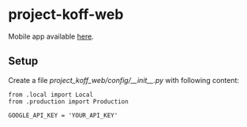 # project-koff-web

Mobile app available [here](https://github.com/dinoilic/project-koff-ma).

## Setup

Create a file *project\_koff\_web/config/\_\_init\_\_.py* with 
following content:

```
from .local import Local
from .production import Production

GOOGLE_API_KEY = 'YOUR_API_KEY'
```
